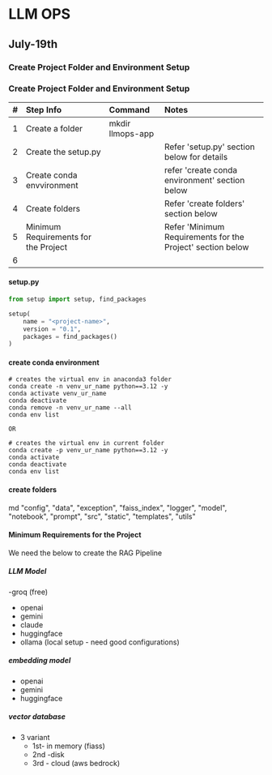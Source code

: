 # LLM OPS 

## July-19th

### Create Project Folder and Environment Setup

### Create Project Folder and Environment Setup

|#| Step Info | Command   | Notes   |
|:---:| :---   | :--- | :--- |
|1| Create a folder  | mkdir llmops-app |    |
|2| Create the setup.py|| Refer 'setup.py' section below for details
|3| Create conda envvironment| | refer 'create conda environment' section below
|4| Create  folders ||Refer 'create folders' section below
|5| Minimum Requirements for the Project|| Refer 'Minimum Requirements for the Project' section below
|6| 

#### setup.py

```py
from setup import setup, find_packages

setup(
    name = "<project-name>",
    version = "0.1",
    packages = find_packages()
)
```


#### create conda environment

```
# creates the virtual env in anaconda3 folder
conda create -n venv_ur_name python==3.12 -y
conda activate venv_ur_name
conda deactivate
conda remove -n venv_ur_name --all
conda env list

OR

# creates the virtual env in current folder
conda create -p venv_ur_name python==3.12 -y
conda activate
conda deactivate
conda env list
```

#### create folders

md "config", "data", "exception", "faiss_index", "logger", "model", "notebook", "prompt", "src", "static", "templates", "utils"


#### Minimum Requirements for the Project
We need the below to create the RAG Pipeline

##### LLM Model 
   -groq (free)
   - openai
   - gemini
   - claude
   - huggingface
   - ollama (local setup - need good configurations)
##### embedding model
   - openai
   - gemini 
   - huggingface
##### vector database
   - 3 variant 
     - 1st- in memory (fiass)
     - 2nd -disk
     - 3rd - cloud (aws bedrock)


